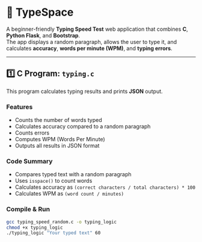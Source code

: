 # 🚀 TypeSpace

A beginner-friendly **Typing Speed Test** web application that combines **C**, **Python Flask**, and **Bootstrap**.  
The app displays a random paragraph, allows the user to type it, and calculates **accuracy**, **words per minute (WPM)**, and **typing errors**.

---

## 1️⃣ C Program: `typing.c`

This program calculates typing results and prints **JSON** output.  

### Features
- Counts the number of words typed
- Calculates accuracy compared to a random paragraph
- Counts errors
- Computes WPM (Words Per Minute)
- Outputs all results in JSON format

### Code Summary
- Compares typed text with a random paragraph
- Uses `isspace()` to count words
- Calculates accuracy as `(correct characters / total characters) * 100`
- Calculates WPM as `(word count / minutes)`

### Compile & Run

```bash
gcc typing_speed_random.c -o typing_logic
chmod +x typing_logic
./typing_logic "Your typed text" 60
